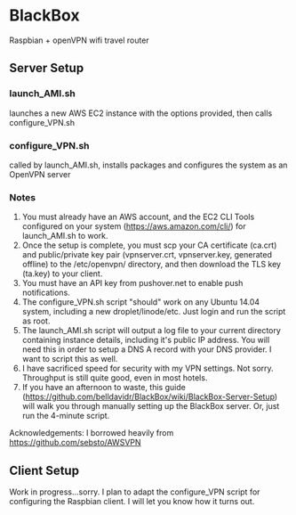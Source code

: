 # BlackBox
Raspbian + openVPN wifi travel router

## Server Setup

### launch_AMI.sh
launches a new AWS EC2 instance with the options provided, then calls configure_VPN.sh

### configure_VPN.sh
called by launch_AMI.sh, installs packages and configures the system as an OpenVPN server

### Notes
1. You must already have an AWS account, and the EC2 CLI Tools configured on your system (https://aws.amazon.com/cli/) for launch_AMI.sh to work.
2. Once the setup is complete, you must scp your CA certificate (ca.crt) and public/private key pair (vpnserver.crt, vpnserver.key, generated offline) to the /etc/openvpn/ directory, and then download the TLS key (ta.key) to your client.
3. You must have an API key from pushover.net to enable push notifications.
4. The configure_VPN.sh script "should" work on any Ubuntu 14.04 system, including a new droplet/linode/etc. Just login and run the script as root.
5. The launch_AMI.sh script will output a log file to your current directory containing instance details, including it's public IP address. You will need this in order to setup a DNS A record with your DNS provider. I want to script this as well.
6. I have sacrificed speed for security with my VPN settings. Not sorry. Throughput is still quite good, even in most hotels.
7. If you have an afternoon to waste, this guide (https://github.com/belldavidr/BlackBox/wiki/BlackBox-Server-Setup) will walk you through manually setting up the BlackBox server.  Or, just run the 4-minute script.

Acknowledgements:
I borrowed heavily from https://github.com/sebsto/AWSVPN

## Client Setup
Work in progress...sorry. I plan to adapt the configure_VPN script for configuring the Raspbian client. I will let you know how it turns out.

